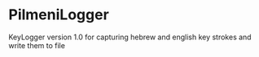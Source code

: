 # PilmeniLogger
KeyLogger version 1.0 for capturing hebrew and english key strokes and write them to file
